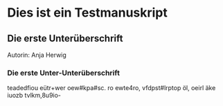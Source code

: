 # Dies ist ein Testmanuskript
## Die erste Unterüberschrift
Autorin: Anja Herwig

### Die erste Unter-Unterüberschrift

teadedfiou eütr+wer oew#kpa#sc. ro
ewte4ro, vfdpst#lrptop öl,
oeirl äke
iuozb tvlkm,8u9io-
